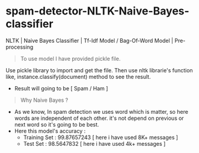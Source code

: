 # spam-detector-NLTK-Naive-Bayes-classifier
NLTK | Naive Bayes Classifier | Tf-Idf Model / Bag-Of-Word Model | Pre-processing

> To use model I have provided pickle file.
  
  Use pickle library to import and get the file. Then use nltk librarie's function like, instance.classify(document) method to see the result.
  - Result will going to be [ Spam / Ham ]
  
 
> Why Naive Bayes ?
- As we know, In spam detection we uses word which is matter, so here words are independent of each other. it's not depend on previous or next word so it's going to be best.
- Here this model's accuracy :
  - Training Set : 99.87657243 [ here i have used 8K+ messages ]
  - Test Set     : 98.5647832  [ here i have used 4k+ messages ]
